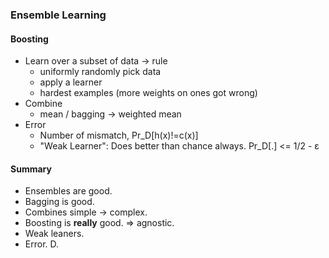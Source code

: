 ### Ensemble Learning
#### Boosting
- Learn over a subset of data -> rule
  - uniformly randomly pick data
  - apply a learner
  - hardest examples (more weights on ones got wrong)
- Combine
  - mean / bagging -> weighted mean
- Error
  - Number of mismatch, Pr_D[h(x)!=c(x)]
  - "Weak Learner": Does better than chance always. Pr_D[.] <= 1/2 - ε

#### Summary
- Ensembles are good.
- Bagging is good.
- Combines simple -> complex.
- Boosting is **really** good. => agnostic.
- Weak leaners.
- Error. D.
